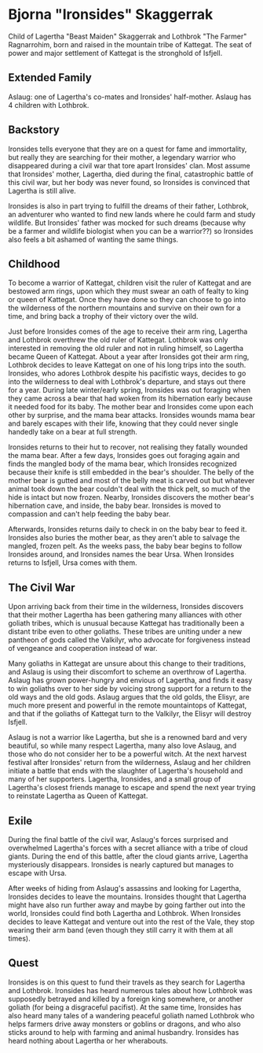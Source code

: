 # Bjorna "Ironsides" Skaggerrak

Child of Lagertha "Beast Maiden" Skaggerrak and Lothbrok "The Farmer" Ragnarrohim, born and raised in the mountain tribe of Kattegat. The seat of power and major settlement of Kattegat is the stronghold of Isfjell. 

## Extended Family

Aslaug: one of Lagertha's co-mates and Ironsides' half-mother. Aslaug has 4 children with Lothbrok. 

## Backstory

Ironsides tells everyone that they are on a quest for fame and immortality, but really they are searching for their mother, a legendary warrior who disappeared during a civil war that tore apart Ironsides' clan. Most assume that Ironsides' mother, Lagertha, died during the final, catastrophic battle of this civil war, but her body was never found, so Ironsides is convinced that Lagertha is still alive.

Ironsides is also in part trying to fulfill the dreams of their father, Lothbrok, an adventurer who wanted to find new lands where he could farm and study wildlife. But Ironsides' father was mocked for such dreams (because why be a farmer and wildlife biologist when you can be a warrior??) so Ironsides also feels a bit ashamed of wanting the same things.

## Childhood

To become a warrior of Kattegat, children visit the ruler of Kattegat and are bestowed arm rings, upon which they must swear an oath of fealty to king or queen of Kattegat. Once they have done so they can choose to go into the wilderness of the northern mountains and survive on their own for a time, and bring back a trophy of their victory over the wild. 

Just before Ironsides comes of the age to receive their arm ring, Lagertha and Lothbrok overthrew the old ruler of Kattegat. Lothbrok was only interested in removing the old ruler and not in ruling himself, so Lagertha became Queen of Kattegat. About a year after Ironsides got their arm ring, Lothbrok decides to leave Kattegat on one of his long trips into the south. Ironsides, who adores Lothbrok despite his pacifistic ways, decides to go into the wilderness to deal with Lothbrok's departure, and stays out there for a year. During late winter/early spring, Ironsides was out foraging when they came across a bear that had woken from its hibernation early because it needed food for its baby. The mother bear and Ironsides come upon each other by surprise, and the mama bear attacks. Ironsides wounds mama bear and barely escapes with their life, knowing that they could never single handedly take on a bear at full strength.

Ironsides returns to their hut to recover, not realising they fatally wounded the mama bear. After a few days, Ironsides goes out foraging again and finds the mangled body of the mama bear, which Ironsides recognized because their knife is still embedded in the bear's shoulder. The belly of the mother bear is gutted and most of the belly meat is carved out but whatever animal took down the bear couldn't deal with the thick pelt, so much of the hide is intact but now frozen. Nearby, Ironsides discovers the mother bear's hibernation cave, and inside, the baby bear. Ironsides is moved to compassion and can't help feeding the baby bear. 

Afterwards, Ironsides returns daily to check in on the baby bear to feed it. Ironsides also buries the mother bear, as they aren't able to salvage the mangled, frozen pelt. As the weeks pass, the baby bear begins to follow Ironsides around, and Ironsides names the bear Ursa. When Ironsides returns to Isfjell, Ursa comes with them. 

## The Civil War

Upon arriving back from their time in the wilderness, Ironsides discovers that their mother Lagertha has been gathering many alliances with other goliath tribes, which is unusual because Kattegat has traditionally been a distant tribe even to other goliaths. These tribes are uniting under a new pantheon of gods called the Valkilyr, who advocate for forgiveness instead of vengeance and cooperation instead of war. 

Many goliaths in Kattegat are unsure about this change to their traditions, and Aslaug is using their discomfort to scheme an overthrow of Lagertha. Aslaug has grown power-hungry and envious of Lagertha, and finds it easy to win goliaths over to her side by voicing strong support for a return to the old ways and the old gods. Aslaug argues that the old golds, the Elisyr, are much more present and powerful in the remote mountaintops of Kattegat, and that if the goliaths of Kattegat turn to the Valkilyr, the Elisyr will destroy Isfjell.

Aslaug is not a warrior like Lagertha, but she is a renowned bard and very beautiful, so while many respect Lagertha, many also love Aslaug, and those who do not consider her to be a powerful witch. At the next harvest festival after Ironsides' return from the wilderness, Aslaug and her children initiate a battle that ends with the slaughter of Lagertha's household and many of her supporters. Lagertha, Ironsides, and a small group of Lagertha's closest friends manage to escape and spend the next year trying to reinstate Lagertha as Queen of Kattegat. 

## Exile

During the final battle of the civil war, Aslaug's forces surprised and overwhelmed Lagertha's forces with a secret alliance with a tribe of cloud giants. During the end of this battle, after the cloud giants arrive, Lagertha mysteriously disappears. Ironsides is nearly captured but manages to escape with Ursa. 

After weeks of hiding from Aslaug's assassins and looking for Lagertha, Ironsides decides to leave the mountains. Ironsides thought that Lagertha might have also run further away and maybe by going farther out into the world, Ironsides could find both Lagertha and Lothbrok. When Ironsides decides to leave Kattegat and venture out into the rest of the Vale, they stop wearing their arm band (even though they still carry it with them at all times). 

## Quest

Ironsides is on this quest to fund their travels as they search for Lagertha and Lothbrok. Ironsides has heard numerous tales about how Lothbrok was supposedly betrayed and killed by a foreign king somewhere, or another goliath (for being a disgraceful pacifist). At the same time, Ironsides has also heard many tales of a wandering peaceful goliath named Lothbrok who helps farmers drive away monsters or goblins or dragons, and who also sticks around to help with farming and animal husbandry. Ironsides has heard nothing about Lagertha or her wherabouts. 

